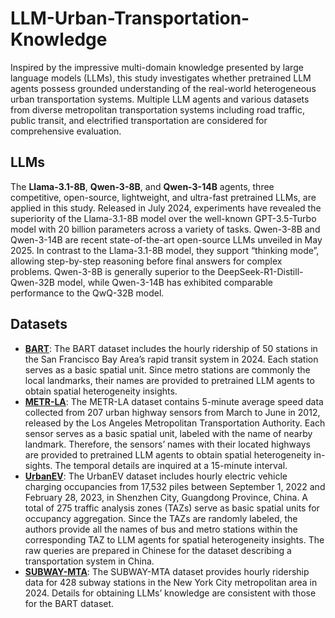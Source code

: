 # LLM-Urban-Transportation-Knowledge

Inspired by the impressive multi-domain knowledge presented by large language models (LLMs), this study investigates whether pretrained LLM agents possess grounded understanding of the real-world heterogeneous urban transportation systems. Multiple LLM agents and various datasets from diverse metropolitan transportation systems including road traffic, public transit, and electrified transportation are considered for comprehensive evaluation.

## LLMs
The **Llama-3.1-8B**, **Qwen-3-8B**, and **Qwen-3-14B** agents, three competitive, open-source, lightweight, and ultra-fast pretrained LLMs, are applied in this study. Released in July 2024, experiments have revealed the superiority of the Llama-3.1-8B model over the well-known GPT-3.5-Turbo model with 20 billion parameters across a variety of tasks. Qwen-3-8B and Qwen-3-14B are recent state-of-the-art open-source LLMs unveiled in May 2025. In contrast to the Llama-3.1-8B model, they support “thinking mode”, allowing step-by-step reasoning before final answers for complex problems. Qwen-3-8B is generally superior to the DeepSeek-R1-Distill-Qwen-32B model, while Qwen-3-14B has exhibited comparable performance to the QwQ-32B model.

## Datasets
- **[BART](https://www.bart.gov/about/reports/ridership)**: The BART dataset includes the hourly ridership of 50 stations in the San Francisco Bay Area’s rapid transit system in 2024. Each station serves as a basic spatial unit. Since metro stations are commonly the local landmarks, their names are provided to pretrained LLM agents to obtain spatial heterogeneity insights.
- **[METR-LA](https://github.com/liyaguang/DCRNN/tree/master/data/sensor_graph)**: The METR-LA dataset contains 5-minute average speed data collected from 207 urban highway sensors from March to June in 2012, released by the Los Angeles Metropolitan Transportation Authority. Each sensor serves as a basic spatial unit, labeled with the name of nearby landmark. Therefore, the sensors’ names with their located highways are provided to pretrained LLM agents to obtain spatial heterogeneity in-sights. The temporal details are inquired at a 15-minute interval.
- **[UrbanEV](https://github.com/IntelligentSystemsLab/UrbanEV?tab=readme-ov-file)**: The UrbanEV dataset includes hourly electric vehicle charging occupancies from 17,532 piles between September 1, 2022 and February 28, 2023, in Shenzhen City, Guangdong Province, China. A total of 275 traffic analysis zones (TAZs) serve as basic spatial units for occupancy aggregation. Since the TAZs are randomly labeled, the authors provide all the names of bus and metro stations within the corresponding TAZ to LLM agents for spatial heterogeneity insights. The raw queries are prepared in Chinese for the dataset describing a transportation system in China.
- **[SUBWAY-MTA](https://data.ny.gov/Transportation/MTA-Subway-Hourly-Ridership-2020-2024/wujg-7c2s/about_data)**: The SUBWAY-MTA dataset provides hourly ridership data for 428 subway stations in the New York City metropolitan area in 2024. Details for obtaining LLMs’ knowledge are consistent with those for the BART dataset.
